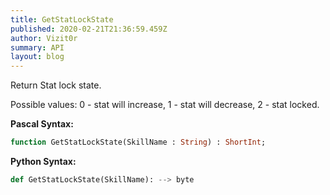 ```yaml
---
title: GetStatLockState
published: 2020-02-21T21:36:59.459Z
author: Vizit0r
summary: API
layout: blog
---
```


 

Return Stat lock state. 

Possible values: 0 - stat will increase, 1 - stat will decrease, 2 - stat locked.

**Pascal Syntax:**

```pascal
function GetStatLockState(SkillName : String) : ShortInt;
```	

**Python Syntax:**
```python
def GetStatLockState(SkillName): --> byte
```
